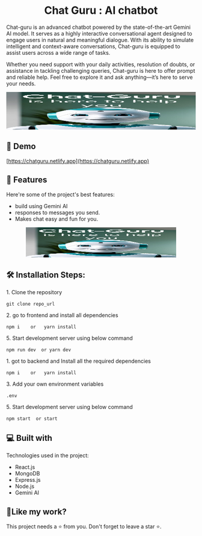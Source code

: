<h1 align="center" id="title">Chat Guru : AI chatbot</h1>

<p id="description"> Chat-guru is an advanced chatbot powered by the state-of-the-art Gemini AI model. It serves as a highly interactive conversational agent designed to engage users in natural and meaningful dialogue. With its ability to simulate intelligent and context-aware conversations, Chat-guru is equipped to assist users across a wide range of tasks.

Whether you need support with your daily activities, resolution of doubts, or assistance in tackling challenging queries, Chat-guru is here to offer prompt and reliable help. Feel free to explore it and ask anything—it’s here to serve your needs.</p>

<p align="center"><img src= "frontend/public/airobot.jpg" alt="project-image" width="700" height="100"></p>

<h2>🚀 Demo</h2>

[https://chatguru.netlify.app](https://chatguru.netlify.app)

  
  
<h2>🧐 Features</h2>

Here're some of the project's best features:

*   build using Gemini AI
*   responses to messages you send.
*   Makes chat easy and fun for you.
<p align="center"><img src="frontend/public/airobot.jpg" alt="project-image" width="400" height="80"></p>

<h2>🛠️ Installation Steps:</h2>

<p>1. Clone the repository</p>

```
git clone repo_url
```

<p>2. go to frontend and install all dependencies </p>

```
npm i    or   yarn install
```


<p>5. Start development server using below command</p>

```
npm run dev  or yarn dev
```

<p>1. got to backend and Install all the required dependencies</p>

```
npm i    or   yarn install
```

<p>3. Add your own environment variables</p>

```
.env
```



<p>5. Start development server using below command</p>

```
npm start  or start
```



  
  
<h2>💻 Built with</h2>

Technologies used in the project:

*   React.js
*   MongoDB
*   Express.js
*   Node.js
*   Gemini AI
  


<h2>💖Like my work?</h2>


This project needs a ⭐️ from you. Don't forget to leave a star ⭐️.
